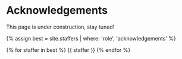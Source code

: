 # Acknowledgements 

This page is under construction, stay tuned!

{% assign best = site.staffers | where: 'role', 'acknowledgements' %}

<div class="role flex">
{% for staffer in best %}
{{ staffer }}
{% endfor %}
</div>